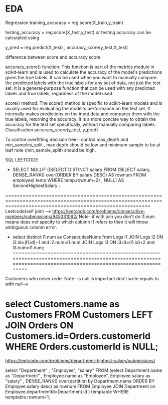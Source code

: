 # EDA

Regression
training_accuracy = reg.score(X_train,y_train)

testing_accuracy = reg.score(X_test,y_test)
or testing accuracy can be calculated using

y_pred = reg.predict(X_test) ,
accuracy_score(y_test,X_test)

difference between score and accuracy score

accuracy_score() function: This function is part of the metrics module in scikit-learn and is used to calculate the accuracy of the model's predictions given the true labels. It can be used when you want to manually compare the predicted labels with the true labels for any set of data, not just the test set. It is a general-purpose function that can be used with any predicted labels and true labels, regardless of the model used.

score() method: The score() method is specific to scikit-learn models and is usually used for evaluating the model's performance on the test set. It internally makes predictions on the input data and compares them with the true labels, returning the accuracy. It is a more concise way to obtain the accuracy for the test set specifically, without manually comparing labels.
Classification
accuracy_score(y_test, y_pred)


To control overfitting decision tree-: control max_depth and min_samples_split , max depth should be low and minimum sample to be at leaf note (min_sample_split) should be high.

SQL LEETCODE



- SELECT NULLIF ((SELECT DISTINCT salary FROM (SELECT salary, DENSE_RANK() over(ORDER BY salary DESC) AS rownum  FROM employee) temp WHERE temp.rownum=2) , NULL) AS SecondHighestSalary ;
  
==============================================================================================================================================================
Leetcode(self join) --> https://leetcode.com/problems/consecutive-numbers/submissions/945331062/
Note- if with join you don't do l1.num means does not specify to which column l1 refers to then it will throw ambiguous column error.

- select distinct l1.num as ConsecutiveNums from Logs l1 
JOIN Logs l2 ON l2.id=(l1.id)+1 and l2.num=l1.num
JOIN Logs l3 ON l3.id=(l1.id)+2 and l3.num=l1.num;
==============================================================================================================================================================

Customers who never order
Note- is null is important don't write equals to with null-->

select Customers.name as Customers FROM Customers 
LEFT JOIN Orders ON Customers.id=Orders.customerId WHERE Orders.customerId is NULL;
==============================================================================================================================================================

https://leetcode.com/problems/department-highest-salary/submissions/

select "Department" ,  "Employee", "salary" FROM (select Department.name as "Department" , Employee.name as "Employee", Employee.salary as "salary" , DENSE_RANK() over(partition by Department.name ORDER BY Employee.salary desc) as rownum FROM Employee JOIN Department on Employee.departmentId=Department.id ) temptable WHERE temptable.rownum=1;

